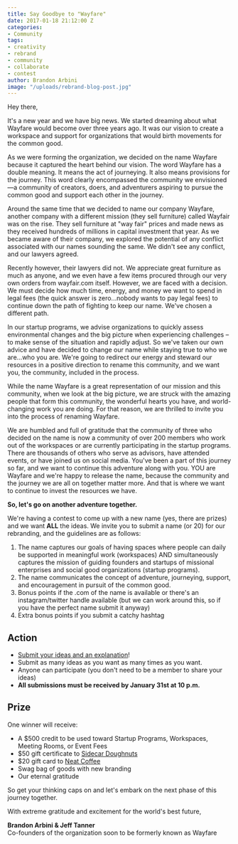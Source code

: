 ```yaml
---
title: Say Goodbye to "Wayfare"
date: 2017-01-18 21:12:00 Z
categories:
- Community
tags:
- creativity
- rebrand
- community
- collaborate
- contest
author: Brandon Arbini
image: "/uploads/rebrand-blog-post.jpg"
---
```


Hey there,

It's a new year and we have big news. We started dreaming about what Wayfare would become over three years ago. It was our vision to create a workspace and support for organizations that would birth movements for the common good.

As we were forming the organization, we decided on the name Wayfare because it captured the heart behind our vision. The word Wayfare has a double meaning. It means the act of journeying. It also means provisions for the journey. This word clearly encompassed the community we envisioned—a community of creators, doers, and adventurers aspiring to pursue the common good and support each other in the journey.
<!-- more -->
Around the same time that we decided to name our company Wayfare, another company with a different mission (they sell furniture) called Wayfair was on the rise. They sell furniture at "way fair" prices and made news as they received hundreds of millions in capital investment that year. As we became aware of their company, we explored the potential of any conflict associated with our names sounding the same. We didn't see any conflict, and our lawyers agreed.

Recently however, their lawyers did not. We appreciate great furniture as much as anyone, and we even have a few items procured through our very own orders from wayfair.com itself. However, we are faced with a decision. We must decide how much time, energy, and money we want to spend in legal fees (the quick answer is zero...nobody wants to pay legal fees) to continue down the path of fighting to keep our name. We've chosen a different path.

In our startup programs, we advise organizations to quickly assess environmental changes and the big picture when experiencing challenges – to make sense of the situation and rapidly adjust. So we've taken our own advice and have decided to change our name while staying true to who we are…who you are. We're going to redirect our energy and steward our resources in a positive direction to rename this community, and we want you, the community, included in the process.

While the name Wayfare is a great representation of our mission and this community, when we look at the big picture, we are struck with the amazing people that form this community, the wonderful hearts you have, and world-changing work you are doing. For that reason, we are thrilled to invite you into the process of renaming Wayfare.

We are humbled and full of gratitude that the community of three who decided on the name is now a community of over 200 members who work out of the workspaces or are currently participating in the startup programs. There are thousands of others who serve as advisors, have attended events, or have joined us on social media. You've been a part of this journey so far, and we want to continue this adventure along with you. YOU are Wayfare and we're happy to release the name, because the community and the journey we are all on together matter more. And that is where we want to continue to invest the resources we have.

**So, let's go on another adventure together.**

We're having a contest to come up with a new name (yes, there are prizes) and we want **ALL** the ideas. We invite you to submit a name (or 20) for our rebranding, and the guidelines are as follows:

1. The name captures our goals of having spaces where people can daily be supported in meaningful work (workspaces) AND simultaneously captures the mission of guiding founders and startups of missional enterprises and social good organizations (startup programs).
2. The name communicates the concept of adventure, journeying, support, and encouragement in pursuit of the common good.
3. Bonus points if the .com of the name is available or there's an instagram/twitter handle available (but we can work around this, so if you have the perfect name submit it anyway)
4. Extra bonus points if you submit a catchy hashtag

## **Action**

* [Submit your ideas and an explanation](https://wayfare.typeform.com/to/DFBRl1)!
* Submit as many ideas as you want as many times as you want.
* Anyone can participate (you don't need to be a member to share your ideas)
* **All submissions must be received by January 31st at 10 p.m.**

## **Prize**

One winner will receive:
* A $500 credit to be used toward Startup Programs, Workspaces, Meeting Rooms, or Event Fees
* $50 gift certificate to [Sidecar Doughnuts](http://www.sidecardoughnuts.com)
* $20 gift card to [Neat Coffee](http://www.neat.coffee)
* Swag bag of goods with new branding
* Our eternal gratitude

So get your thinking caps on and let's embark on the next phase of this journey together.

With extreme gratitude and excitement for the world's best future,

**Brandon Arbini & Jeff Tanner**  
Co-founders of the organization soon to be formerly known as Wayfare